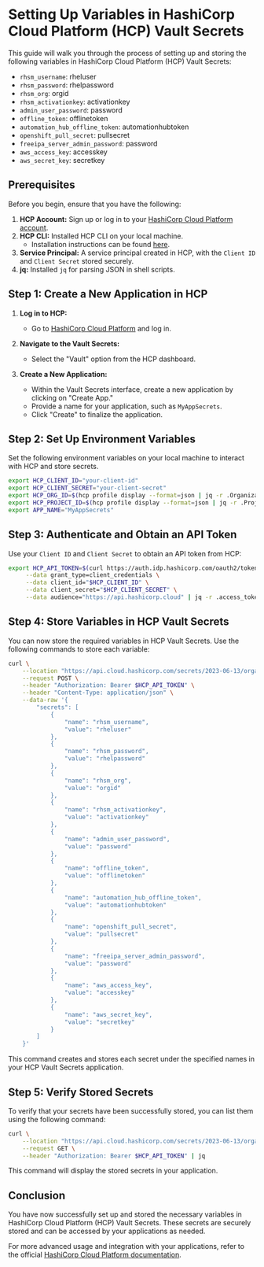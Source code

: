 # Setting Up Variables in HashiCorp Cloud Platform (HCP) Vault Secrets

This guide will walk you through the process of setting up and storing the following variables in HashiCorp Cloud Platform (HCP) Vault Secrets:

- `rhsm_username`: rheluser
- `rhsm_password`: rhelpassword
- `rhsm_org`: orgid
- `rhsm_activationkey`: activationkey
- `admin_user_password`: password
- `offline_token`: offlinetoken
- `automation_hub_offline_token`: automationhubtoken
- `openshift_pull_secret`: pullsecret
- `freeipa_server_admin_password`: password
- `aws_access_key`: accesskey
- `aws_secret_key`: secretkey

## Prerequisites

Before you begin, ensure that you have the following:

1. **HCP Account:** Sign up or log in to your [HashiCorp Cloud Platform account](https://cloud.hashicorp.com/).
2. **HCP CLI:** Installed HCP CLI on your local machine.
   - Installation instructions can be found [here](https://learn.hashicorp.com/tutorials/hcp/get-started-cli).
3. **Service Principal:** A service principal created in HCP, with the `Client ID` and `Client Secret` stored securely.
4. **jq:** Installed `jq` for parsing JSON in shell scripts.

## Step 1: Create a New Application in HCP

1. **Log in to HCP:**
   - Go to [HashiCorp Cloud Platform](https://cloud.hashicorp.com/) and log in.

2. **Navigate to the Vault Secrets:**
   - Select the "Vault" option from the HCP dashboard.

3. **Create a New Application:**
   - Within the Vault Secrets interface, create a new application by clicking on "Create App."
   - Provide a name for your application, such as `MyAppSecrets`.
   - Click "Create" to finalize the application.

## Step 2: Set Up Environment Variables

Set the following environment variables on your local machine to interact with HCP and store secrets.

```bash
export HCP_CLIENT_ID="your-client-id"
export HCP_CLIENT_SECRET="your-client-secret"
export HCP_ORG_ID=$(hcp profile display --format=json | jq -r .OrganizationID)
export HCP_PROJECT_ID=$(hcp profile display --format=json | jq -r .ProjectID)
export APP_NAME="MyAppSecrets"
```

## Step 3: Authenticate and Obtain an API Token

Use your `Client ID` and `Client Secret` to obtain an API token from HCP:

```bash
export HCP_API_TOKEN=$(curl https://auth.idp.hashicorp.com/oauth2/token \
     --data grant_type=client_credentials \
     --data client_id="$HCP_CLIENT_ID" \
     --data client_secret="$HCP_CLIENT_SECRET" \
     --data audience="https://api.hashicorp.cloud" | jq -r .access_token)
```

## Step 4: Store Variables in HCP Vault Secrets

You can now store the required variables in HCP Vault Secrets. Use the following commands to store each variable:

```bash
curl \
    --location "https://api.cloud.hashicorp.com/secrets/2023-06-13/organizations/$HCP_ORG_ID/projects/$HCP_PROJECT_ID/apps/$APP_NAME/secrets" \
    --request POST \
    --header "Authorization: Bearer $HCP_API_TOKEN" \
    --header "Content-Type: application/json" \
    --data-raw '{
        "secrets": [
            {
                "name": "rhsm_username",
                "value": "rheluser"
            },
            {
                "name": "rhsm_password",
                "value": "rhelpassword"
            },
            {
                "name": "rhsm_org",
                "value": "orgid"
            },
            {
                "name": "rhsm_activationkey",
                "value": "activationkey"
            },
            {
                "name": "admin_user_password",
                "value": "password"
            },
            {
                "name": "offline_token",
                "value": "offlinetoken"
            },
            {
                "name": "automation_hub_offline_token",
                "value": "automationhubtoken"
            },
            {
                "name": "openshift_pull_secret",
                "value": "pullsecret"
            },
            {
                "name": "freeipa_server_admin_password",
                "value": "password"
            },
            {
                "name": "aws_access_key",
                "value": "accesskey"
            },
            {
                "name": "aws_secret_key",
                "value": "secretkey"
            }
        ]
    }'
```

This command creates and stores each secret under the specified names in your HCP Vault Secrets application.

## Step 5: Verify Stored Secrets

To verify that your secrets have been successfully stored, you can list them using the following command:

```bash
curl \
    --location "https://api.cloud.hashicorp.com/secrets/2023-06-13/organizations/$HCP_ORG_ID/projects/$HCP_PROJECT_ID/apps/$APP_NAME/open" \
    --request GET \
    --header "Authorization: Bearer $HCP_API_TOKEN" | jq
```

This command will display the stored secrets in your application.

## Conclusion

You have now successfully set up and stored the necessary variables in HashiCorp Cloud Platform (HCP) Vault Secrets. These secrets are securely stored and can be accessed by your applications as needed.

For more advanced usage and integration with your applications, refer to the official [HashiCorp Cloud Platform documentation](https://learn.hashicorp.com/cloud).
